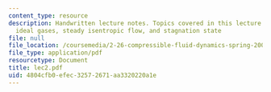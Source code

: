 ```yaml
---
content_type: resource
description: Handwritten lecture notes. Topics covered in this lecture include thermo,
  ideal gases, steady isentropic flow, and stagnation state
file: null
file_location: /coursemedia/2-26-compressible-fluid-dynamics-spring-2004/4804cfb0efec32572671aa3320220a1e_lec2.pdf
file_type: application/pdf
resourcetype: Document
title: lec2.pdf
uid: 4804cfb0-efec-3257-2671-aa3320220a1e
---
```

